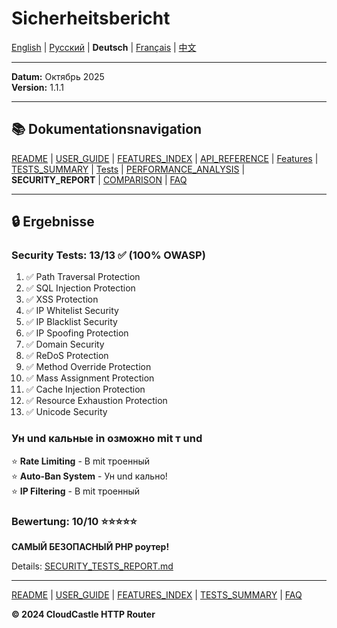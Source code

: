 # Sicherheitsbericht

[English](../en/SECURITY_REPORT.md) | [Русский](../ru/SECURITY_REPORT.md) | **Deutsch** | [Français](../fr/SECURITY_REPORT.md) | [中文](../zh/SECURITY_REPORT.md)

---







**Datum:** Октябрь 2025  
**Version:** 1.1.1

---

## 📚 Dokumentationsnavigation

[README](../../README.md) | [USER_GUIDE](USER_GUIDE.md) | [FEATURES_INDEX](FEATURES_INDEX.md) | [API_REFERENCE](API_REFERENCE.md) | [Features](features/) | [TESTS_SUMMARY](TESTS_SUMMARY.md) | [Tests](tests/) | [PERFORMANCE_ANALYSIS](PERFORMANCE_ANALYSIS.md) | **SECURITY_REPORT** | [COMPARISON](COMPARISON.md) | [FAQ](FAQ.md)

---

## 🔒 Ergebnisse

### Security Tests: 13/13 ✅ (100% OWASP)

1. ✅ Path Traversal Protection
2. ✅ SQL Injection Protection
3. ✅ XSS Protection
4. ✅ IP Whitelist Security
5. ✅ IP Blacklist Security
6. ✅ IP Spoofing Protection
7. ✅ Domain Security
8. ✅ ReDoS Protection
9. ✅ Method Override Protection
10. ✅ Mass Assignment Protection
11. ✅ Cache Injection Protection
12. ✅ Resource Exhaustion Protection
13. ✅ Unicode Security

### Ун und кальные  in озможно mit т und 

⭐ **Rate Limiting** - В mit троенный  
⭐ **Auto-Ban System** - Ун und кально!  
⭐ **IP Filtering** - В mit троенный

### Bewertung: 10/10 ⭐⭐⭐⭐⭐

**САМЫЙ БЕЗОПАСНЫЙ PHP роутер!**

Details: [SECURITY_TESTS_REPORT.md](tests/SECURITY_TESTS_REPORT.md)

---

[README](../../README.md) | [USER_GUIDE](USER_GUIDE.md) | [FEATURES_INDEX](FEATURES_INDEX.md) | [TESTS_SUMMARY](TESTS_SUMMARY.md) | [FAQ](FAQ.md)

**© 2024 CloudCastle HTTP Router**
